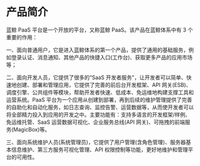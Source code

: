 # 产品简介

蓝鲸 PaaS 平台是一个开放的平台，又称蓝鲸 PaaS。该产品在蓝鲸体系中有 3 个重要的作用：

一、面向普通用户，它是进入蓝鲸体系的第一个产品，提供了通用的基础服务，例如登录认证、消息通知、其他产品的快捷入口(工作台)、获取更多产品的应用市场等；

二、面向开发人员，它提供了很多的“SaaS 开发者服务”，让开发者可以简单、快速地创建、部署和管理应用，它提供了完善的前后台开发框架、API 网关(ESB)、调度引擎、公共组件等模块，帮助开发者快速、低成本、免运维地构建支撑工具和运营系统。PaaS 平台为一个应用从创建到部署，再到后续的维护管理提供了完善的自助化和自动化服务，如日志查询、监控告警、运营数据等，从而使开发者可以将全部精力投入到应用的开发之中。主要功能有：支持多语言的开发框架/样例、免运维托管、SaaS 运营数据可视化、企业服务总线(API 网关)、可拖拽的前端服务(MagicBox)等。

三、面向系统维护人员(系统管理员)，它提供了用户管理(含角色管理)、服务器基本信息维护、第三方服务可视化管理、API 权限控制等功能，更好地维护和管理平台的可用性。
